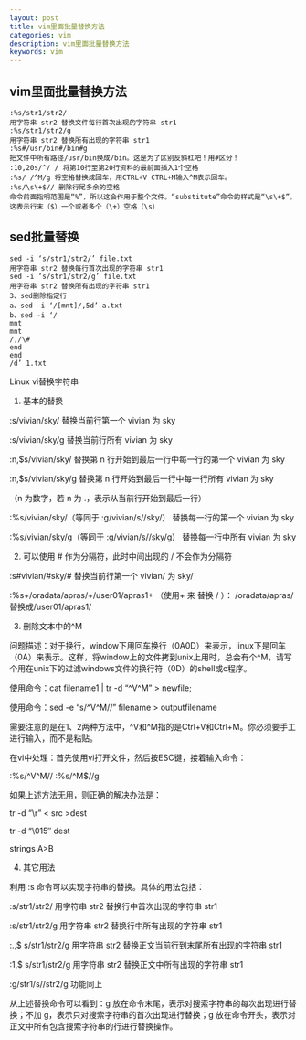 ```yaml
---
layout: post
title: vim里面批量替换方法
categories: vim
description: vim里面批量替换方法
keywords: vim
---
```



## vim里面批量替换方法

```
:%s/str1/str2/
用字符串 str2 替换文件每行首次出现的字符串 str1
:%s/str1/str2/g
用字符串 str2 替换所有出现的字符串 str1
:%s#/usr/bin#/bin#g
把文件中所有路径/usr/bin换成/bin。这是为了区别反斜杠吧！用#区分！
:10,20s/^/ / 将第10行至第20行资料的最前面插入1个空格
:%s/ /^M/g 将空格替换成回车，用CTRL+V CTRL+M输入^M表示回车。
:%s/\s\+$// 删除行尾多余的空格
命令前面指明范围是“%”，所以这会作用于整个文件。“substitute”命令的样式是“\s\+$”。这表示行末（$）一个或者多个（\+）空格（\s）
```
## sed批量替换
```
sed -i ‘s/str1/str2/’ file.txt
用字符串 str2 替换每行首次出现的字符串 str1
sed -i ‘s/str1/str2/g’ file.txt
用字符串 str2 替换所有出现的字符串 str1
3、sed删除指定行
a、sed -i ‘/[mnt]/,5d’ a.txt
b、sed -i ‘/
mnt
mnt
/,/\#
end
end
/d’ 1.txt
```

Linux vi替换字符串

1. 基本的替换

:s/vivian/sky/ 替换当前行第一个 vivian 为 sky

:s/vivian/sky/g 替换当前行所有 vivian 为 sky

:n,$s/vivian/sky/ 替换第 n 行开始到最后一行中每一行的第一个 vivian 为 sky

:n,$s/vivian/sky/g 替换第 n 行开始到最后一行中每一行所有 vivian 为 sky

（n 为数字，若 n 为 .，表示从当前行开始到最后一行）

:%s/vivian/sky/（等同于 :g/vivian/s//sky/） 替换每一行的第一个 vivian 为 sky

:%s/vivian/sky/g（等同于 :g/vivian/s//sky/g） 替换每一行中所有 vivian 为 sky

2. 可以使用 # 作为分隔符，此时中间出现的 / 不会作为分隔符

:s#vivian/#sky/# 替换当前行第一个 vivian/ 为 sky/

:%s+/oradata/apras/+/user01/apras1+ （使用+ 来 替换 / ）： /oradata/apras/替换成/user01/apras1/

3. 删除文本中的^M

问题描述：对于换行，window下用回车换行（0A0D）来表示，linux下是回车（0A）来表示。这样，将window上的文件拷到unix上用时，总会有个^M，请写个用在unix下的过滤windows文件的换行符（0D）的shell或c程序。

使用命令：cat filename1 | tr -d “^V^M” > newfile;

使用命令：sed -e “s/^V^M//” filename > outputfilename

需要注意的是在1、2两种方法中，^V和^M指的是Ctrl+V和Ctrl+M。你必须要手工进行输入，而不是粘贴。

在vi中处理：首先使用vi打开文件，然后按ESC键，接着输入命令：

:%s/^V^M//
:%s/^M$//g

如果上述方法无用，则正确的解决办法是：

tr -d “\r” < src >dest

tr -d “\015″ dest

strings A>B

4. 其它用法

利用 :s 命令可以实现字符串的替换。具体的用法包括：

:s/str1/str2/ 用字符串 str2 替换行中首次出现的字符串 str1

:s/str1/str2/g 用字符串 str2 替换行中所有出现的字符串 str1

:.,$ s/str1/str2/g 用字符串 str2 替换正文当前行到末尾所有出现的字符串 str1

:1,$ s/str1/str2/g 用字符串 str2 替换正文中所有出现的字符串 str1

:g/str1/s//str2/g 功能同上

从上述替换命令可以看到：g 放在命令末尾，表示对搜索字符串的每次出现进行替换；不加 g，表示只对搜索字符串的首次出现进行替换；g 放在命令开头，表示对正文中所有包含搜索字符串的行进行替换操作。
